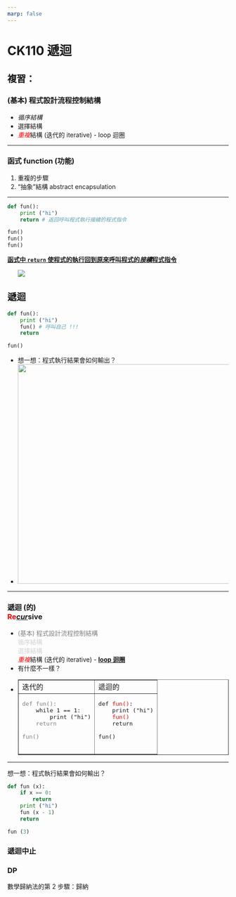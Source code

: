 ```yaml
---
marp: false
---
```


# CK110 遞迴

## 複習：

### (基本) 程式設計流程控制結構

* *循序結構*  
* 選擇結構  
* <span style="color:red">*重複*</span>結構 (迭代的 iterative) - loop 迴圈  

---

### 函式 function (功能)  

  1. 重複的步驟  
  2. “抽象”結構 abstract encapsulation  

---
<!--# Python-->
```python
def fun():
    print ("hi")
    return # 返回呼叫程式執行接續的程式指令

fun()
fun()
fun()
```

<!--
```C++
// C++
void fun () {
    cout << "hi" << endl;
    return;
}

int main () {
    fun();
    fun();
    fun();
    return 0;
}
```
-->

<span style="text-decoration: underline"><b>函式中 ```return``` 使程式的執行回到原來呼叫程式的*接續*程式指令</b></span>  

<ul class="incremental">
<img src="https://nandemoi.github.io/slides/func.gif">  
</ul>

## 遞迴

```python
def fun():
    print ("hi")
    fun() # 呼叫自己 !!!
    return

fun()
```

<ul class="incremental">
  <li>想一想：程式執行結果會如何輸出？</li>
  <li><img src="https://nandemoi.github.io/slides/recur.gif" width="800" height="500"/></li>
</ul>

---

### 遞迴 (的) <br/><span style="color:red">Re</span><span style="text-decoration:underline">*cur*</span>sive  

<ul class="incremental"> 
<li><span style="color:gray">(基本) 程式設計流程控制結構</span><br>
  <span style="color:lightgray">循序結構<br>
  選擇結構<br></span>
  <span style="color:red"><i>重複</i></span>結構 (迭代的 iterative) - <b><span style="text-decoration: underline">loop 迴圈</span></b>
</li>
<li>有什麼不一樣？</li>
<li><table border="1">
  <tr><td>迭代的</td><td>遞迴的</td></tr>
  <tr>
  <td><pre>
<span style="color:gray">def fun():</span>
    while 1 == 1:
        print ("hi")
    <span style="color:gray">return</br>
fun()</span>
  </pre></td>
  <td><pre>
def <span style="color:red">fun()</span>:
    print ("hi")
    <span style="color:red">fun()</span>
    return<br>
fun()
  </pre></td>
  </tr>
</table></li>
</ul>

---

想一想：程式執行結果會如何輸出？

```python
def fun (x):
    if x == 0:
        return
    print ("hi")
    fun (x - 1)
    return

fun (3)
```

### 遞迴中止

### DP

數學歸納法的第 2 步驟：歸納